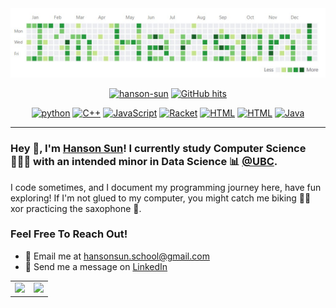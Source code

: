<picture>
 <img alt="YOUR-ALT-TEXT" src="assets/banner.jpg">
</picture>
<p align="center">
    <a href="https://github.com/hanson-sun" target="_blank"><img alt="hanson-sun" src="https://badges.pufler.dev/visits/hanson-sun/hanson-sun?logo=GitHub&label=visits&color=success&logoColor=white&style=flat-square"/></a>
    <a href="https://github.com/hanson-sun/hanson-sun" target="_blank"><img alt="GitHub hits" src="https://img.shields.io/github/last-commit/hanson-sun/hanson-sun?label=profile%20updated&style=flat-square"></a>
</p>
<p align="center">
    <a href="https://github.com/hanson-sun?tab=repositories&language=python" target="_blank"><img alt="python" src="https://img.shields.io/badge/-python-5391FE?style=flat-square&logo=Python&logoColor=white"></a>
    <a href="https://github.com/hanson-sun?tab=repositories&language=c%2B%2B" target="_blank"><img alt="C++" src="https://img.shields.io/badge/-C%2B%2B-5391FE?style=flat-square&logo=C%2B%2B&logoColor=white"></a>
    <a href="https://github.com/hanson-sun?tab=repositories&language=JavaScript" target="_blank"><img alt="JavaScript" src="https://img.shields.io/badge/-JavaScript-5391FE?style=flat-square&logo=JavaScript&logoColor=white"></a>
    <!--<a href="https://github.com/hanson-sun?tab=repositories&language=TeX" target="_blank"><img alt="LaTeX" src="https://img.shields.io/badge/-LaTeX-5391FE?style=flat-square&logo=LaTeX&logoColor=white"></a>-->
    <a href="https://github.com/hanson-sun?tab=repositories&language=Racket" target="_blank"><img alt="Racket" src="https://img.shields.io/badge/-Racket-5391FE?style=flat-square&logo=Racket&logoColor=white"></a>
    <a href="https://github.com/hanson-sun?tab=repositories&language=HTML" target="_blank"><img alt="HTML" src="https://img.shields.io/badge/-HTML-5391FE?style=flat-square&logo=html5&logoColor=white"></a>
    <a href="https://github.com/hanson-sun?tab=repositories&language=jupyter+notebook" target="_blank"><img alt="HTML" src="https://img.shields.io/badge/-Jupyter-5391FE?style=flat-square&logo=Jupyter&logoColor=white"></a>
    <a href="https://github.com/hanson-sun?tab=repositories&language=java" target="_blank"><img alt="Java" src="https://img.shields.io/badge/-Java-5391FE?style=flat-square&logo=java&logoColor=white"></a>
</p>

---

### Hey 👋, I'm [Hanson Sun](https://hanson-sun.github.io/)! I currently study Computer Science 👨🏻‍💻 with an intended minor in Data Science 📊 [@UBC](https://www.ubc.ca/). 

I code sometimes, and I document my programming journey here, have fun exploring! If I'm not glued to my computer, you might catch me biking :biking_man: xor practicing the saxophone :saxophone:.

### Feel Free To Reach Out!
- :email: Email me at [hansonsun.school@gmail.com](hansonsun.school@gmail.com)
- 💬 Send me a message on [LinkedIn](https://www.linkedin.com/in/hanson-sun/) 

<table border="0">

 <tr>
    <td><img src = https://github-readme-stats.vercel.app/api?username=hanson-sun&show_icons=true&theme=tokyonight></td>
    <td><img src = https://github-readme-stats.vercel.app/api/top-langs/?username=hanson-sun&show_icons=true&theme=tokyonight&layout=compact></td>
 </tr>
</table>
